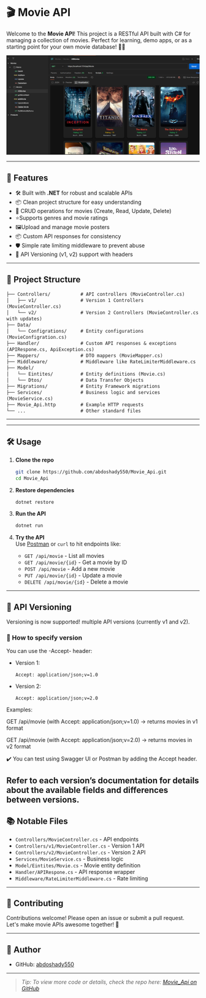 # 🎬 Movie API

Welcome to the **Movie API**! This project is a RESTful API built with C# for managing a collection of movies. Perfect for learning, demo apps, or as a starting point for your own movie database! 🍿✨

![Movie API Banner](https://github.com/abdoshady550/Movie_Api/blob/main/Output_Example.png?raw=true) <!-- Replace with your own image if you wish -->

---

## 🚀 Features
- 🛠️ Built with **.NET** for robust and scalable APIs
- 📦 Clean project structure for easy understanding
- 📝 CRUD operations for movies (Create, Read, Update, Delete) 
- ⭐Supports genres and movie ratings 
- 🖼️Upload and manage movie posters 
- 📦 Custom API responses for consistency 
- 🛡️ Simple rate limiting middleware to prevent abuse
- 🔀 API Versioning (v1, v2) support with headers

---

## 📂 Project Structure

```
├── Controllers/           # API controllers (MovieController.cs)
│   ├── v1/                # Version 1 Controllers (MovieController.cs)
│   └── v2/                # Version 2 Controllers (MovieController.cs with updates)
├── Data/
│   └── Configrations/     # Entity configurations (MovieConfigration.cs)
├── Handler/               # Custom API responses & exceptions (APIRespone.cs, ApiException.cs)
├── Mappers/               # DTO mappers (MovieMapper.cs)
├── Middleware/            # Middleware like RateLimiterMiddleware.cs
├── Model/
│   └── Eintites/          # Entity definitions (Movie.cs)
│   └── Dtos/              # Data Transfer Objects
├── Migrations/            # Entity Framework migrations
├── Services/              # Business logic and services (MovieService.cs)
├── Movie_Api.http         # Example HTTP requests
└── ...                    # Other standard files
```

---



---

## 🛠️ Usage

1. **Clone the repo**  
   ```bash
   git clone https://github.com/abdoshady550/Movie_Api.git
   cd Movie_Api
   ```

2. **Restore dependencies**  
   ```bash
   dotnet restore
   ```

3. **Run the API**  
   ```bash
   dotnet run
   ```

4. **Try the API**  
   Use [Postman](https://www.postman.com/) or `curl` to hit endpoints like:
   - `GET /api/movie` - List all movies
   - `GET /api/movie/{id}` - Get a movie by ID
   - `POST /api/movie` - Add a new movie
   - `PUT /api/movie/{id}` - Update a movie
   - `DELETE /api/movie/{id}` - Delete a movie

---
## 🔀 API Versioning

Versioning is now supported! multiple API versions (currently v1 and v2).

### 📌 How to specify version
You can use the -Accept- header:
- Version 1:
  ```
  Accept: application/json;v=1.0
  
  ```

- Version 2:
  ```
  Accept: application/json;v=2.0

  ```
Examples:

GET /api/movie (with Accept: application/json;v=1.0) → returns movies in v1 format

GET /api/movie (with Accept: application/json;v=2.0) → returns movies in v2 format

✔️ You can test using Swagger UI or Postman by adding the Accept header.

Refer to each version’s documentation for details about the available fields and differences between versions.
---
## 📚 Notable Files

- `Controllers/MovieController.cs` - API endpoints
 - `Controllers/v1/MovieController.cs` - Version 1 API
 - `Controllers/v2/MovieController.cs` - Version 2 API
- `Services/MovieService.cs` - Business logic
- `Model/Eintites/Movie.cs` - Movie entity definition
- `Handler/APIRespone.cs` - API response wrapper
- `Middleware/RateLimiterMiddleware.cs` - Rate limiting

---

## 🤝 Contributing

Contributions welcome! Please open an issue or submit a pull request.  
Let's make movie APIs awesome together! 🚀

---

## 👤 Author

- GitHub: [abdoshady550](https://github.com/abdoshady550)



---

> _Tip: To view more code or details, check the repo here: [Movie_Api on GitHub](https://github.com/abdoshady550/Movie_Api)_
